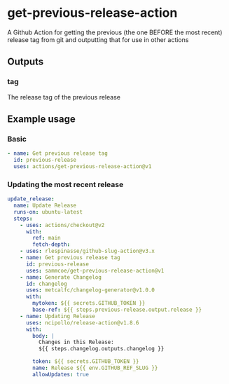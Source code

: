 # get-previous-release-action

A Github Action for getting the previous (the one BEFORE the most recent) release tag from git and outputting that for use in other actions

## Outputs

### tag

The release tag of the previous release

## Example usage

### Basic

```yml
- name: Get previous release tag
  id: previous-release
  uses: actions/get-previous-release-action@v1
```

### Updating the most recent release

```yml
update_release:
  name: Update Release
  runs-on: ubuntu-latest
  steps:
    - uses: actions/checkout@v2
      with:
        ref: main
        fetch-depth:
    - uses: rlespinasse/github-slug-action@v3.x
    - name: Get previous release tag
      id: previous-release
      uses: sammcoe/get-previous-release-action@v1
    - name: Generate Changelog
      id: changelog
      uses: metcalfc/changelog-generator@v1.0.0
      with:
        mytoken: ${{ secrets.GITHUB_TOKEN }}
        base-ref: ${{ steps.previous-release.output.release }}
    - name: Updating Release
      uses: ncipollo/release-action@v1.8.6
      with:
        body: |
          Changes in this Release: 
          ${{ steps.changelog.outputs.changelog }}

        token: ${{ secrets.GITHUB_TOKEN }}
        name: Release ${{ env.GITHUB_REF_SLUG }}
        allowUpdates: true
```
